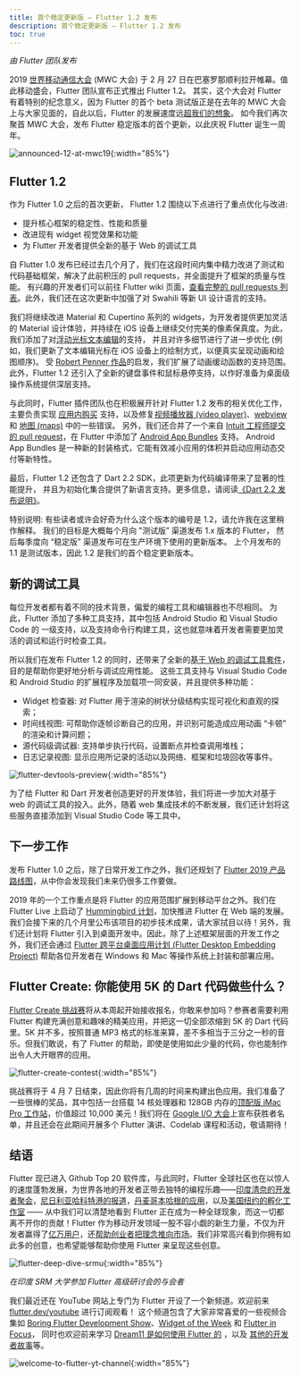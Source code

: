 ```yaml
---
title: 首个稳定更新版 — Flutter 1.2 发布
description: 首个稳定更新版 — Flutter 1.2 发布
toc: true
---
```


*由 Flutter 团队发布*

2019 [世界移动通信大会](https://www.mwcbarcelona.com/session/flutter-google-toolkit-for-building-mobile-experiences/) (MWC 大会) 于 2 月 27 日在巴塞罗那顺利拉开帷幕。值此移动盛会，Flutter 团队宣布正式推出 Flutter 1.2。
其实，这个大会对 Flutter 有着特别的纪念意义，因为 Flutter 的首个 beta 测试版正是在去年的 MWC 大会上与大家见面的，自此以后，Flutter 的发展速度远[超我们的想象](http://sotagtrends.com/?tags=[ionic-framework,react-native,flutter,xamarin]&relative=false)。
如今我们再次聚首 MWC 大会，发布 Flutter 稳定版本的首个更新，以此庆祝 Flutter 诞生一周年。

![announced-12-at-mwc19]({{site.flutter-files-cn}}/posts/flutter-cn/2019/flutter-1dot2-release/announced-12-at-mwc19.png){:width="85%"}

## Flutter 1.2

作为 Flutter 1.0 之后的首次更新， Flutter 1.2 围绕以下点进行了重点优化与改进:

-   提升核心框架的稳定性、性能和质量
-   改进现有 widget 视觉效果和功能
-   为 Flutter 开发者提供全新的基于 Web 的调试工具

自 Flutter 1.0 发布已经过去几个月了，我们在这段时间内集中精力改进了测试和代码基础框架，解决了此前积压的 pull requests，并全面提升了框架的质量与性能。
有兴趣的开发者们可以前往 Flutter wiki 页面，[查看完整的 pull requests 列表](https://github.com/flutter/flutter/wiki/Release-Notes---Changes-in-1.2.0)。此外，我们还在这次更新中加强了对 Swahili 等新 UI 设计语言的支持。

我们将继续改进 Material 和 Cupertino 系列的 widgets，为开发者提供更加灵活的 Material 设计体验，并持续在 iOS 设备上继续交付完美的像素保真度。为此，我们添加了对[浮动光标文本编辑](https://github.com/flutter/flutter/pull/25384)的支持，
并且对许多细节进行了进一步优化 (例如，我们更新了文本编辑光标在 iOS 设备上的绘制方式，以便真实呈现动画和绘图顺序)。
受 [Robert Penner 作品](http://robertpenner.com/easing/)的启发，我们扩展了动画缓动函数的支持范围。此外，Flutter 1.2 还引入了全新的键盘事件和鼠标悬停支持，以作好准备为桌面级操作系统提供深层支持。

与此同时，Flutter 插件团队也在积极展开针对 Flutter 1.2 发布的相关优化工作，
主要负责实现 [应用内购买](https://github.com/flutter/plugins/tree/master/packages/in_app_purchase) 支持，以及修复[视频播放器 (video player)](https://pub.dartlang.org/packages/video_player)、[webview](https://pub.dartlang.org/packages/webview_flutter) 和 [地图 (maps)](https://pub.dartlang.org/packages/google_maps_flutter) 中的一些错误。
另外，我们还合并了一个来自 [Intuit 工程师提交的 pull request](https://github.com/flutter/flutter/pull/24440)，在 Flutter 中添加了 [Android App Bundles](https://developer.android.com/guide/app-bundle/) 支持。
Android App Bundles 是一种新的封装格式，它能有效减小应用的体积并启动应用动态交付等新特性。

最后，Flutter 1.2 还包含了 Dart 2.2 SDK，此项更新为代码编译带来了显著的性能提升，
并且为初始化集合提供了新语言支持。更多信息，请阅读[《Dart 2.2 发布说明》](https://medium.com/dartlang/announcing-dart-2-2-faster-native-code-set-literal-support-7e2ab19cc86d)。

特别说明: 有些读者或许会好奇为什么这个版本的编号是 1.2，请允许我在这里稍作解释。
我们的目标是大概每个月向 "测试版” 渠道发布 1.x 版本的 Flutter，
然后每季度向 “稳定版” 渠道发布可在生产环境下使用的更新版本。
上个月发布的 1.1 是测试版本，因此 1.2 是我们的首个稳定更新版本。

## 新的调试工具

每位开发者都有着不同的技术背景，偏爱的编程工具和编辑器也不尽相同。
为此，Flutter 添加了多种工具支持，其中包括 Android Studio 和 Visual Studio Code 的 一级支持，以及支持命令行构建工具，这也就意味着开发者需要更加灵活的调试和运行时检查工具。

所以我们在发布 Flutter 1.2 的同时，还带来了全新的[基于 Web 的调试工具套件](https://flutter.github.io/devtools/)，目的是帮助你更好地分析与调试应用性能。
这些工具支持与 Visual Studio Code 和 Android Studio 的扩展程序及加载项一同安装，并且提供多种功能：

-   Widget 检查器: 对 Flutter 用于渲染的树状分级结构实现可视化和直观的探索；
-   时间线视图: 可帮助你逐帧诊断自己的应用，并识别可能造成应用动画 “卡顿” 的渲染和计算问题；
-   源代码级调试器: 支持单步执行代码，设置断点并检查调用堆栈；
-   日志记录视图: 显示应用所记录的活动以及网络、框架和垃圾回收等事件。

![flutter-devtools-preview]({{site.flutter-files-cn}}/posts/flutter-cn/2019/flutter-1dot2-release/flutter-devtools-preview.png){:width="85%"}

为了给 Flutter 和 Dart 开发者创造更好的开发体验，我们将进一步加大对基于 web 的调试工具的投入。此外，随着 web 集成技术的不断发展，我们还计划将这些服务直接添加到 Visual Studio Code 等工具中。

## 下一步工作

发布 Flutter 1.0 之后，除了日常开发工作之外，我们还规划了 [Flutter 2019 产品路线图](https://github.com/flutter/flutter/wiki/Roadmap)，从中你会发现我们未来仍很多工作要做。

2019 年的一个工作重点是将 Flutter 的应用范围扩展到移动平台之外。我们在 Flutter Live 上启动了 [Hummingbird 计划](https://youtu.be/5SZZfpkVhwk?list=PLOU2XLYxmsILq4ysYNWXq5TOGLgYDJgVD&t=175)，加快推进 Flutter 在 Web 端的发展。我们会接下来的几个月里公布该项目的初步技术成果，请大家拭目以待！另外，我们还计划将 Flutter 引入到桌面开发中。因此，除了上述框架层面的开发工作之外，我们还会通过 [Flutter 跨平台桌面应用计划 (Flutter Desktop Embedding Project)](https://github.com/google/flutter-desktop-embedding) 帮助各位开发者在 Windows 和 Mac 等操作系统上封装和部署应用。

## Flutter Create: 你能使用 5K 的 Dart 代码做些什么？

[Flutter Create 挑战赛](https://medium.com/flutter/the-flutter-create-winners-are-40980f2d20b3)将从本周起开始接收报名，你敢来参加吗？参赛者需要利用 Flutter 构建充满创意和趣味的精美应用，并把这一切全部浓缩到 5K 的 Dart 代码里。5K 并不多，按照普通 MP3 格式的标准来算，差不多相当于三分之一秒的音乐。但我们敢说，有了 Flutter 的帮助，即使是使用如此少量的代码，你也能制作出令人大开眼界的应用。

![flutter-create-contest]({{site.flutter-files-cn}}/posts/flutter-cn/2019/flutter-1dot2-release/flutter-create-contest-heroimg.png){:width="85%"}

挑战赛将于 4 月 7 日结束，因此你将有几周的时间来构建出色应用。我们准备了一些很棒的奖品，其中包括一台搭载 14 核处理器和 128GB 内存的[顶配版 iMac Pro 工作站](https://www.apple.com/imac-pro/specs/)，价值超过 10,000 美元！我们将在 [Google I/O 大会](https://events.google.com/io/)上宣布获胜者名单，并且还会在此期间开展多个 Flutter 演讲、Codelab 课程和活动，敬请期待！

## 结语

Flutter 现已进入 Github Top 20 软件库，与此同时，Flutter 全球社区也在以惊人的速度蓬勃发展，为世界各地的开发者正带去独特的编程乐趣——[印度清奈的开发者聚会](https://twitter.com/Nikkitagandhi/status/1099745911985467392)，[尼日利亚哈科特港的报道](https://twitter.com/Zfinix1/status/1079892033060392962)，[丹麦哥本哈根的应用](https://twitter.com/koorankka/status/1098579826355642368)，以及[美国纽约的孵化工作室](https://www.hotreload.io/) —— 从中我们可以清楚地看到 Flutter 正在成为一种全球现象，而这一切都离不开你的贡献！Flutter 作为移动开发领域一股不容小觑的新生力量，不仅为开发者赢得了[亿万用户](https://play.google.com/store/apps/details?id=com.alibaba.intl.android.apps.poseidon)，还[帮助创业者把理念推向市场](https://play.google.com/store/apps/details?id=com.kissaan.gomitra)。我们非常高兴看到你拥有如此多的创意，也希望能够帮助你使用 Flutter 来呈现这些创意。

![flutter-deep-dive-srmu]({{site.flutter-files-cn}}/posts/flutter-cn/2019/flutter-1dot2-release/flutter-deep-dive-srmu.jpg){:width="85%"}

*在印度 SRM 大学参加 Flutter 高级研讨会的与会者*

我们最近还在 YouTube 网站上专门为 Flutter 开设了一个新频道。欢迎前来 [flutter.dev/youtube](https://flutter.dev/youtube) 进行订阅观看！
这个频道包含了大家非常喜爱的一些视频合集如 [Boring Flutter Development Show](https://www.youtube.com/playlist?list=PLjxrf2q8roU3ahJVrSgAnPjzkpGmL9Czl)、[Widget of the Week](https://www.youtube.com/playlist?list=PLjxrf2q8roU23XGwz3Km7sQZFTdB996iG) 和 [Flutter in Focus](https://www.youtube.com/playlist?list=PLjxrf2q8roU2HdJQDjJzOeO6J3FoFLWr2)，
同时也欢迎前来学习 [Dream11 是如何使用 Flutter 的](https://youtu.be/lCeRZhoqEP8) ，以及 [其他的开发者故事](https://www.youtube.com/playlist?list=PLjxrf2q8roU33POuWi4bK0zvDpAHK6759)等。

![welcome-to-flutter-yt-channel]({{site.flutter-files-cn}}/posts/flutter-cn/2019/flutter-1dot2-release/welcome-to-flutter-yt-channel.png){:width="85%"}
